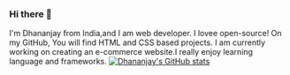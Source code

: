 ### Hi there 👋
I'm Dhananjay from India,and I am web developer.
I lovee open-source! On my GitHub, You will find HTML and CSS based projects. I am currently working on creating an e-commerce website.I really enjoy learning language and frameworks.
[![Dhananjay's GitHub stats](https://github-readme-stats.vercel.app/api?username=Dhananjaywarade)](https://github.com/Dhananjaywarade/github-readme-stats)

<!--
**Dhananjaywarade/Dhananjaywarade** is a ✨ _special_ ✨ repository because its `README.md` (this file) appears on your GitHub profile.

Here are some ideas to get you started:

- 🔭 I’m currently working on ...
- 🌱 I’m currently learning ...
- 👯 I’m looking to collaborate on ...
- 🤔 I’m looking for help with ...
- 💬 Ask me about ...
- 📫 How to reach me: ...
- 😄 Pronouns: ...
- ⚡ Fun fact: ...
-->
